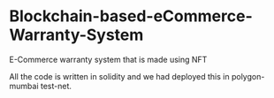 # Blockchain-based-eCommerce-Warranty-System
E-Commerce warranty system that is made using NFT

All the code is written in solidity and we had deployed this in polygon-mumbai test-net.

